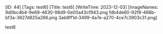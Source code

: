 [ID: 44]
[Tags: test6]
[Title: test6]
[WriteTime: 2023-12-03]
[ImageNames: 9d0bc4b4-9e69-4630-98d9-0e00a43cf943.png fdb4de60-92f8-468b-bf3a-3627d825a286.png 3ab8ff1d-3499-4a7e-a270-4ce7c3903c31.png]

test6